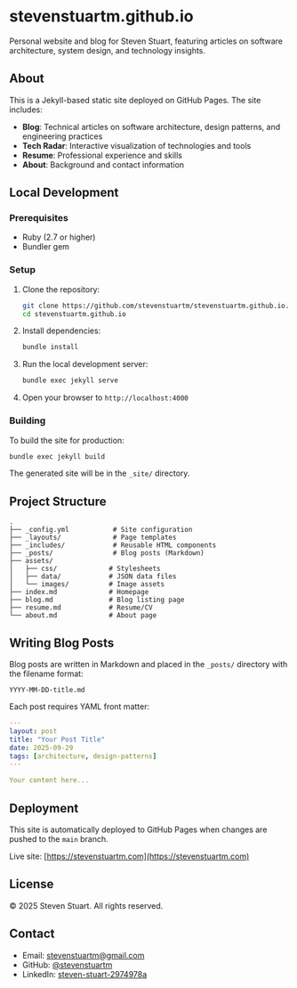 # stevenstuartm.github.io

Personal website and blog for Steven Stuart, featuring articles on software architecture, system design, and technology insights.

## About

This is a Jekyll-based static site deployed on GitHub Pages. The site includes:

- **Blog**: Technical articles on software architecture, design patterns, and engineering practices
- **Tech Radar**: Interactive visualization of technologies and tools
- **Resume**: Professional experience and skills
- **About**: Background and contact information

## Local Development

### Prerequisites

- Ruby (2.7 or higher)
- Bundler gem

### Setup

1. Clone the repository:
   ```bash
   git clone https://github.com/stevenstuartm/stevenstuartm.github.io.git
   cd stevenstuartm.github.io
   ```

2. Install dependencies:
   ```bash
   bundle install
   ```

3. Run the local development server:
   ```bash
   bundle exec jekyll serve
   ```

4. Open your browser to `http://localhost:4000`

### Building

To build the site for production:

```bash
bundle exec jekyll build
```

The generated site will be in the `_site/` directory.

## Project Structure

```
.
├── _config.yml           # Site configuration
├── _layouts/             # Page templates
├── _includes/            # Reusable HTML components
├── _posts/               # Blog posts (Markdown)
├── assets/
│   ├── css/             # Stylesheets
│   ├── data/            # JSON data files
│   └── images/          # Image assets
├── index.md             # Homepage
├── blog.md              # Blog listing page
├── resume.md            # Resume/CV
└── about.md             # About page
```

## Writing Blog Posts

Blog posts are written in Markdown and placed in the `_posts/` directory with the filename format:

```
YYYY-MM-DD-title.md
```

Each post requires YAML front matter:

```yaml
---
layout: post
title: "Your Post Title"
date: 2025-09-29
tags: [architecture, design-patterns]
---

Your content here...
```

## Deployment

This site is automatically deployed to GitHub Pages when changes are pushed to the `main` branch.

Live site: [https://stevenstuartm.com](https://stevenstuartm.com)

## License

© 2025 Steven Stuart. All rights reserved.

## Contact

- Email: stevenstuartm@gmail.com
- GitHub: [@stevenstuartm](https://github.com/stevenstuartm)
- LinkedIn: [steven-stuart-2974978a](https://www.linkedin.com/in/steven-stuart-2974978a)